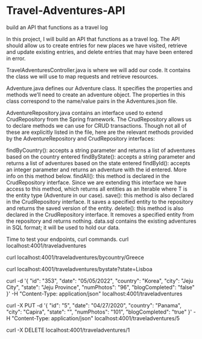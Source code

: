 # Travel-Adventures-API
build an API that functions as a travel log

In this project, I will build an API that functions as a travel log. The API should allow us to create entries for new places we have visited, retrieve and update existing entries, and delete entries that may have been entered in error.

TravelAdventuresController.java is where we will add our code. It contains the class we will use to map requests and retrieve resources.

Adventure.java defines our Adventure class. It specifies the properties and methods we’ll need to create an adventure object. The properties in this class correspond to the name/value pairs in the Adventures.json file.

AdventureRepository.java contains an interface used to extend CrudRepository from the Spring framework. The CrudRepository allows us to declare methods we can use for CRUD transactions. Though not all of these are explicitly listed in the file, here are the relevant methods provided by the AdventureRepository and CrudRepository interfaces:

findByCountry(): accepts a string parameter and returns a list of adventures based on the country entered
findByState(): accepts a string parameter and returns a list of adventures based on the state entered
findById(): accepts an integer parameter and returns an adventure with the id entered. More info on this method below.
findAll(): this method is declared in the CrudRepository interface. Since we are extending this interface we have access to this method, which returns all entities as an Iterable<T> where T is the entity type (Adventure in our case).
save(): this method is also declared in the CrudRepository interface. It saves a specified entity to the repository and returns the saved version of the entity.
delete(): this method is also declared in the CrudRepository interface. It removes a specified entity from the repository and returns nothing.
data.sql contains the existing adventures in SQL format; it will be used to hold our data.
  

  
Time to test your endpoints, curl commands.
curl localhost:4001/traveladventures
 
curl localhost:4001/traveladventures/bycountry/Greece
 
curl localhost:4001/traveladventures/bystate?state=Lisboa
 
curl -d '{  "id": "353",  "date": "05/05/2022", "country": "Korea", "city": "Jeju City", "state": "Jeju Province", "numPhotos": "96", "blogCompleted": "false" }'  -H "Content-Type: application/json" localhost:4001/traveladventures 
 
curl -X PUT -d '{  "id": "5",  "date": "04/27/2020", "country": "Panama", "city": "Capira", "state": "", "numPhotos": "101", "blogCompleted": "true" }' -H "Content-Type: application/json" localhost:4001/traveladventures/5
 
curl -X DELETE localhost:4001/traveladventures/1
  
